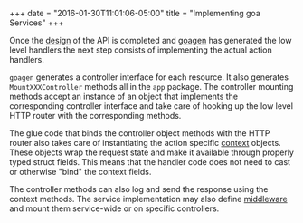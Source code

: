 +++
date = "2016-01-30T11:01:06-05:00"
title = "Implementing goa Services"
+++

Once the [design](../design/overview.html) of the API is completed and [goagen](goagen.html) has
generated the low level handlers the next step consists of implementing the actual action handlers.

`goagen` generates a controller interface for each resource. It also generates `MountXXXController`
methods all in the `app` package. The controller mounting methods accept an instance of an object
that implements the corresponding controller interface and take care of hooking up the low level
HTTP router with the corresponding methods.

The glue code that binds the controller object methods with the HTTP router also takes care of
instantiating the action specific [context](context.html) objects. These objects wrap the request
state and make it available through properly typed struct fields. This means that the handler code
does not need to cast or otherwise "bind" the context fields.

The controller methods can also log and send the response using the context methods. The service
implementation may also define [middleware](middleware.html) and mount them service-wide or on
specific controllers.
